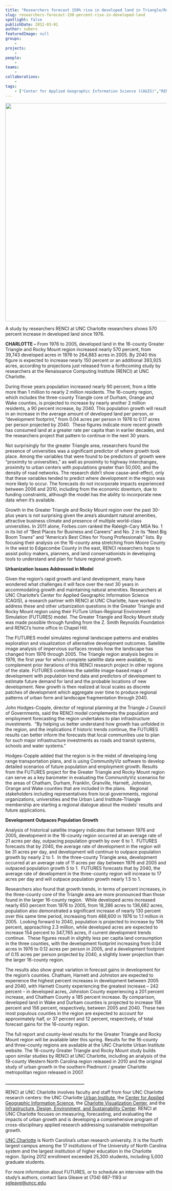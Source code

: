 ```yaml
---
title: "Researchers forecast 150% rise in developed land in Triangle/Rocky Mount region by 2040"
slug: researchers-forecast-150-percent-rise-in-developed-land
spotlight: false
publishDate: 2012-03-01
author: subers
featuredImage: null
groups:
    - 
projects:
    - 
people:
    - 
teams: 
    - 
collaborations:
    - 
tags:
    - ["Center for Applied Geographic Information Science (CAGIS)","RENCI at UNC Charlotte"]
---
```

<p><a href="http://www.renci.org/wp-content/uploads/2012/03/RENCI-historical-maps-700x906.png"><img class="alignnone size-full wp-image-8639" title="RENCI-historical-maps" src="http://www.renci.org/wp-content/uploads/2012/03/RENCI-historical-maps-700x906.png" alt="" width="580" height="681" /></a></p>

<p>A study by researchers RENCI at UNC Charlotte researchers shows 570 percent increase in developed land since 1976.</p>

<p><!--more--></p>

<p><strong>CHARLOTTE –</strong> From 1976 to 2005, developed land in the 16-county Greater Triangle and Rocky Mount region increased nearly 570 percent, from 39,743 developed acres in 1976 to 264,883 acres in 2005. By 2040 this figure is expected to increase nearly 150 percent or an additional 393,925 acres, according to projections just released from a forthcoming study by researchers at the Renaissance Computing Institute (RENCI) at UNC Charlotte.</p>

<p>During those years population increased nearly 90 percent, from a little more than 1 million to nearly 2 million residents. The 16-county region, which includes the three-county Triangle core of Durham, Orange and Wake counties, is projected to increase by nearly another 2 million residents, a 90 percent increase, by 2040. This population growth will result in an increase in the average amount of developed land per person, or “development footprint,” from 0.04 acres per person in 1976 to 0.17 acres per person projected by 2040.  These figures indicate more recent growth has consumed land at a greater rate per capita than in earlier decades, and the researchers project that pattern to continue in the next 30 years.</p>

<p>Not surprisingly for the greater Triangle area, researchers found the presence of universities was a significant predictor of where growth took place. Among the variables that were found to be predictors of growth were “proximity to universities,” as well as proximity to highway interchanges, proximity to urban centers with populations greater than 50,000, and the density of road networks. The research didn’t show cause-and-effect, only that these variables tended to predict where development in the region was more likely to occur. The forecasts do not incorporate impacts experienced between 2006 and 2010, including from the economic downturn, due to funding constraints, although the model has the ability to incorporate new data when it’s available.</p>

<p>Growth in the Greater Triangle and Rocky Mount region over the past 30-plus years is not surprising given the area’s abundant natural amenities, attractive business climate and presence of multiple world-class universities. In 2011 alone, Forbes.com ranked the Raleigh-Cary MSA No. 1 in its list of “Best Places for Business and Careers” and No. 2 in its “Next Big Boom Towns” and “America’s Best Cities for Young Professionals” lists. By focusing their analysis on the 16-county area stretching from Moore County in the west to Edgecombe County in the east, RENCI researchers hope to assist policy makers, planners, and land conservationists in developing tools to understand and plan for future regional growth.</p>

<p><span style="font-weight: bold;">Urbanization Issues Addressed in Model</span></p>

<p>Given the region’s rapid growth and land development, many have wondered what challenges it will face over the next 30 years in accommodating growth and maintaining natural amenities. Researchers at UNC Charlotte’s Center for Applied Geographic Information Science (CAGIS), a research partner with RENCI at UNC Charlotte, have worked to address these and other urbanization questions in the Greater Triangle and Rocky Mount region using their FUTure Urban-Regional Environment Simulation (FUTURES) model. The Greater Triangle and Rocky Mount study was made possible through funding from the Z. Smith Reynolds Foundation and RENCI’s home office in Chapel Hill.</p>

<p>The FUTURES model simulates regional landscape patterns and enables exploration and visualization of alternative development outcomes. Satellite image analysis of impervious surfaces reveals how the landscape has changed from 1976 through 2005. The Triangle region analysis begins in 1976, the first year for which complete satellite data were available, to complement prior iterations of this RENCI research project in other regions of the state. FUTURES combines the satellite image-based maps of development with population trend data and predictors of development to estimate future demand for land and the probable locations of new development. New growth is then realized at local scales as discrete patches of development which aggregate over time to produce regional patterns of urban form and landscape fragmentation through 2040.</p>

<p>John Hodges-Copple, director of regional planning at the Triangle J Council of Governments, said the RENCI model complements the population and employment forecasting the region undertakes to plan infrastructure investments.  “By helping us better understand how growth has unfolded in the region, and the implications if historic trends continue, the FUTURES results can better inform the forecasts that local communities use to plan for such major infrastructure investments as roads and transit systems, schools and water systems.”</p>

<p>Hodges-Copple added that the region is in the midst of developing long range transportation plans, and is using CommunityViz software to develop detailed scenarios of future population and employment growth. Results from the FUTURES project for the Greater Triangle and Rocky Mount region can serve as a key barometer in evaluating the CommunityViz scenarios for the areas of Chatham, Durham, Franklin, Granville, Harnett, Johnston, Orange and Wake counties that are included in the plans.   Regional stakeholders including representatives from local governments, regional organizations, universities and the Urban Land Institute-Triangle membership are starting a regional dialogue about the models’ results and future applications.</p>

<p><span style="font-weight: bold;">Development Outpaces Population Growth</span></p>

<p>Analysis of historical satellite imagery indicates that between 1976 and 2005, development in the 16-county region occurred at an average rate of 21 acres per day, outpacing population growth by over 6 to 1.  FUTURES forecasts that by 2040, the average rate of development in the region will be 31 acres per day, and development will continue to outpace population growth by nearly 2 to 1.  In the three-county Triangle area, development occurred at an average rate of 11 acres per day between 1976 and 2005 and outpaced population growth 5 to 1.  FUTURES forecasts that by 2040, the average rate of development in the three-county region will increase to 17 acres per day and will outpace population growth nearly 1.5 to 1.</p>

<p>Researchers also found that growth trends, in terms of percent increases, in the three-county core of the Triangle area are more pronounced than those found in the larger 16-county region.  While developed acres increased nearly 650 percent from 1976 to 2005, from 18,286 acres to 136,682 acres, population also demonstrated a significant increase of nearly 130 percent over this same time period, increasing from 488,600 in 1976 to 1.1 million in 2005.  Looking forward to 2040, population is projected to increase by 106 percent, approaching 2.3 million, while developed acres are expected to increase 154 percent to 347,765 acres, if current development trends continue.  These figures result in slightly less per capita land consumption in the three counties, with the development footprint increasing from 0.04 acres in 1976 to 0.12 acres per person in 2005, and a development footprint of 0.15 acres per person projected by 2040, a slightly lower projection than the larger 16-county region.</p>

<p>The results also show great variation in forecast gains in development for the region’s counties. Chatham, Harnett and Johnston are expected to experience the highest percent increases in development between 2005 and 2040, with Harnett County experiencing the greatest increase – 242 percent – in developed acres, Johnston County experiencing a 201 percent increase, and Chatham County a 185 percent increase. By comparison, developed land in Wake and Durham counties is projected to increase 158 percent and 156 percent, respectively, between 2005 and 2040. These two most populous counties in the region are expected to account for approximately half, or 37 percent and 12 percent, respectively, of total forecast gains for the 16-county region.</p>

<p>The full report and county-level results for the Greater Triangle and Rocky Mount region will be available later this spring. Results for the 16-county and three-county regions are available at the UNC Charlotte Urban Institute website. The 16-county Greater Triangle and Rocky Mount study builds upon similar studies by RENCI at UNC Charlotte, including an analysis of the 19-county Western North Carolina region released in 2010 and the original study of urban growth in the southern Piedmont / greater Charlotte metropolitan region released in 2007.</p>

<p><span style="font-weight: bold;">_____________________________________</span></p>

<p><strong> </strong></p>

<p>RENCI at UNC Charlotte involves faculty and staff from four UNC Charlotte research centers: the UNC Charlotte <a href="http://ui.uncc.edu/">Urban Institute</a>, the <a href="http://gis.uncc.edu/">Center for Applied Geographic Information Science</a>, the <a href="http://viscenter.uncc.edu/">Charlotte Visualization Center</a>, and the <a href="http://ideas.uncc.edu/">Infrastructure, Design, Environment, and Sustainability Center</a>. RENCI at UNC Charlotte focuses on measuring, forecasting, and evaluating the impacts of urban growth and is developing a comprehensive program of cross-disciplinary applied research addressing sustainable metropolitan growth.</p>

<p><a href="http://uncc.edu">UNC Charlotte</a> is North Carolina’s urban research university. It is the fourth largest campus among the 17 institutions of The University of North Carolina system and the largest institution of higher education in the Charlotte region. Spring 2012 enrollment exceeded 25,300 students, including 5,000 graduate students.</p>

<p>For more information about FUTURES, or to schedule an interview with the study’s authors, contact Sara Gleave at (704) 687-1193 or <a href="mailto:sgleave@uncc.edu">sgleave@uncc.edu</a>.</p>
